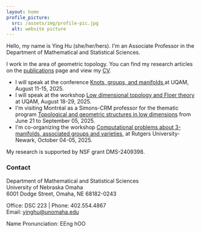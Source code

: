 ```yaml
---
layout: home
profile_picture:
  src: /assets/img/profile-pic.jpg
  alt: website picture
---
```


<p>Hello, my name is Ying Hu (she/her/hers). I'm an Associate Professor in the Department of Mathematical and Statistical Sciences. </p>

<p>I work in the area of geometric topology. You can find my research articles on the <a href="/research">publications</a> page and view my <a href="/assets/files/CV.pdf" target="_blank">CV</a>.</p> 

<ul>
<li>I will speak at the conference <a href="https://www.crmath.ca/en/activities/#/type/activity/id/4014"> Knots, groups, and manifolds </a> at UQAM, August 11-15, 2025.</li>
<li>I will speak at the workshop <a href="https://www.crmath.ca/en/activities/#/type/activity/id/4015">Low dimensional topology and Floer theory</a> at UQAM, August 18-29, 2025.</li>
<li>I'm visiting Montréal as a Simons-CRM professor for the thematic program <a href="https://www.crmath.ca/en/activities/#/type/activity/id/3951">Topological and geometric structures in low dimensions</a> from June 21 to September 05, 2025.</li>
<li>I'm co-organizing the workshop <a href="https://sites.rutgers.edu/manifolds-groups-varieties/">Computational problems about 3-manifolds, associated groups and varieties</a>, at Rutgers University-Newark, October 04-05, 2025.</li>
</ul>

<p>My research is supported by NSF grant DMS-2409398.</p>

<h3>Contact</h3>
<p>Department of Mathematical and Statistical Sciences<br>
University of Nebraska Omaha<br>
6001 Dodge Street, Omaha, NE 68182-0243
</p>

<p>
Office: DSC 223 | Phone: 402.554.4867<br>
Email: <a href="mailto:yinghu@unomaha.edu">yinghu@unomaha.edu</a> <br>
</p>
<p> Name Pronunciation: EEng hOO </p> 